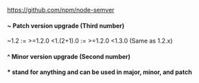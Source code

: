 https://github.com/npm/node-semver
####  ~ Patch version upgrade (Third number)

~1.2 := >=1.2.0 <1.(2+1).0 := >=1.2.0 <1.3.0 (Same as 1.2.x)

####  ^ Minor version upgrade (Second number)

#### * stand for anything and can be used in major, minor, and patch